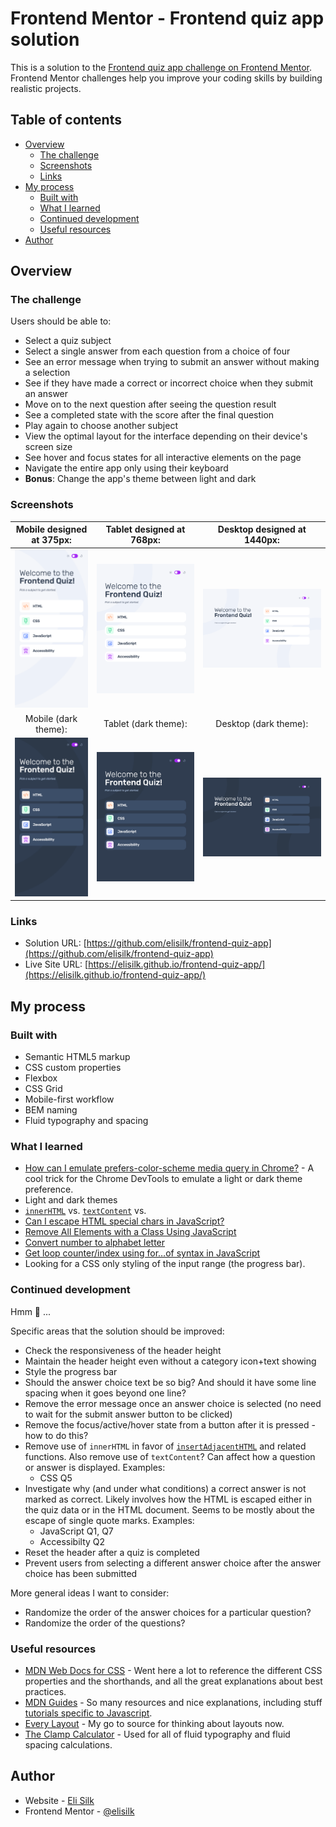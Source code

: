 # Frontend Mentor - Frontend quiz app solution

This is a solution to the [Frontend quiz app challenge on Frontend Mentor](https://www.frontendmentor.io/challenges/frontend-quiz-app-BE7xkzXQnU). Frontend Mentor challenges help you improve your coding skills by building realistic projects.

## Table of contents

- [Overview](#overview)
  - [The challenge](#the-challenge)
  - [Screenshots](#screenshots)
  - [Links](#links)
- [My process](#my-process)
  - [Built with](#built-with)
  - [What I learned](#what-i-learned)
  - [Continued development](#continued-development)
  - [Useful resources](#useful-resources)
- [Author](#author)

## Overview

### The challenge

Users should be able to:

- Select a quiz subject
- Select a single answer from each question from a choice of four
- See an error message when trying to submit an answer without making a selection
- See if they have made a correct or incorrect choice when they submit an answer
- Move on to the next question after seeing the question result
- See a completed state with the score after the final question
- Play again to choose another subject
- View the optimal layout for the interface depending on their device's screen size
- See hover and focus states for all interactive elements on the page
- Navigate the entire app only using their keyboard
- **Bonus**: Change the app's theme between light and dark

### Screenshots

|                 Mobile designed at 375px:                 |                 Tablet designed at 768px:                 |                Desktop designed at 1440px:                 |
| :-------------------------------------------------------: | :-------------------------------------------------------: | :--------------------------------------------------------: |
| ![](./screenshots/screenshot-mobile-light-start-menu.png) | ![](./screenshots/screenshot-tablet-light-start-menu.png) | ![](./screenshots/screenshot-desktop-light-start-menu.png) |
|                   Mobile (dark theme):                    |                   Tablet (dark theme):                    |                   Desktop (dark theme):                    |
| ![](./screenshots/screenshot-mobile-dark-start-menu.png)  | ![](./screenshots/screenshot-tablet-dark-start-menu.png)  | ![](./screenshots/screenshot-desktop-dark-start-menu.png)  |

### Links

- Solution URL: [https://github.com/elisilk/frontend-quiz-app](https://github.com/elisilk/frontend-quiz-app)
- Live Site URL: [https://elisilk.github.io/frontend-quiz-app/](https://elisilk.github.io/frontend-quiz-app/)

## My process

### Built with

- Semantic HTML5 markup
- CSS custom properties
- Flexbox
- CSS Grid
- Mobile-first workflow
- BEM naming
- Fluid typography and spacing

### What I learned

- [How can I emulate prefers-color-scheme media query in Chrome?](https://stackoverflow.com/questions/57606960/how-can-i-emulate-prefers-color-scheme-media-query-in-chrome) - A cool trick for the Chrome DevTools to emulate a light or dark theme preference.
- Light and dark themes
- [`innerHTML`](https://developer.mozilla.org/en-US/docs/Web/API/Element/innerHTML) vs. [`textContent`](https://developer.mozilla.org/en-US/docs/Web/API/Node/textContent) vs.
- [Can I escape HTML special chars in JavaScript?](https://stackoverflow.com/questions/6234773/can-i-escape-html-special-chars-in-javascript/6234804#6234804)
- [Remove All Elements with a Class Using JavaScript](https://stackabuse.com/bytes/remove-all-elements-with-a-class-using-javascript/)
- [Convert number to alphabet letter](https://stackoverflow.com/questions/36129721/convert-number-to-alphabet-letter)
- [Get loop counter/index using for…of syntax in JavaScript](https://stackoverflow.com/questions/10179815/get-loop-counter-index-using-for-of-syntax-in-javascript)
- Looking for a CSS only styling of the input range (the progress bar).

### Continued development

Hmm 🤔 ...

Specific areas that the solution should be improved:

- Check the responsiveness of the header height
- Maintain the header height even without a category icon+text showing
- Style the progress bar
- Should the answer choice text be so big? And should it have some line spacing when it goes beyond one line?
- Remove the error message once an answer choice is selected (no need to wait for the submit answer button to be clicked)
- Remove the focus/active/hover state from a button after it is pressed - how to do this?
- Remove use of `innerHTML` in favor of [`insertAdjacentHTML`](https://developer.mozilla.org/en-US/docs/Web/API/Element/insertAdjacentHTML) and related functions. Also remove use of `textContent`? Can affect how a question or answer is displayed. Examples:
  - CSS Q5
- Investigate why (and under what conditions) a correct answer is not marked as correct. Likely involves how the HTML is escaped either in the quiz data or in the HTML document. Seems to be mostly about the escape of single quote marks. Examples:
  - JavaScript Q1, Q7
  - Accessibilty Q2
- Reset the header after a quiz is completed
- Prevent users from selecting a different answer choice after the answer choice has been submitted

More general ideas I want to consider:

- Randomize the order of the answer choices for a particular question?
- Randomize the order of the questions?

### Useful resources

- [MDN Web Docs for CSS](https://developer.mozilla.org/en-US/docs/Web/CSS) - Went here a lot to reference the different CSS properties and the shorthands, and all the great explanations about best practices.
- [MDN Guides](https://developer.mozilla.org/en-US/docs/Learn) - So many resources and nice explanations, including stuff [tutorials specific to Javascript](https://developer.mozilla.org/en-US/docs/Web/JavaScript/Guide).
- [Every Layout](https://every-layout.dev/) - My go to source for thinking about layouts now.
- [The Clamp Calculator](https://royalfig.github.io/fluid-typography-calculator/) - Used for all of fluid typography and fluid spacing calculations.

## Author

- Website - [Eli Silk](https://github.com/elisilk)
- Frontend Mentor - [@elisilk](https://www.frontendmentor.io/profile/elisilk)
